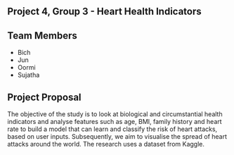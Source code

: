 ## Project 4, Group 3 - Heart Health Indicators
 
## Team Members
- Bich 
- Jun 
- Oormi
- Sujatha

## Project Proposal
The objective of the study is to look at biological and circumstantial health indicators and analyse features such as age, BMI, family history and heart rate to build a model that can learn and classify the risk of heart attacks, based on user inputs. Subsequently, we aim to visualise the spread of heart attacks around the world. The research uses a dataset from Kaggle.
